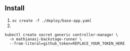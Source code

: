 ## Install

1. `oc create -f ./deploy/base-app.yaml`
1.
  ```
  kubectl create secret generic controller-manager \
    -n mathianasj-backstage-runner \
    --from-literal=github_token=REPLACE_YOUR_TOKEN_HERE
  ```